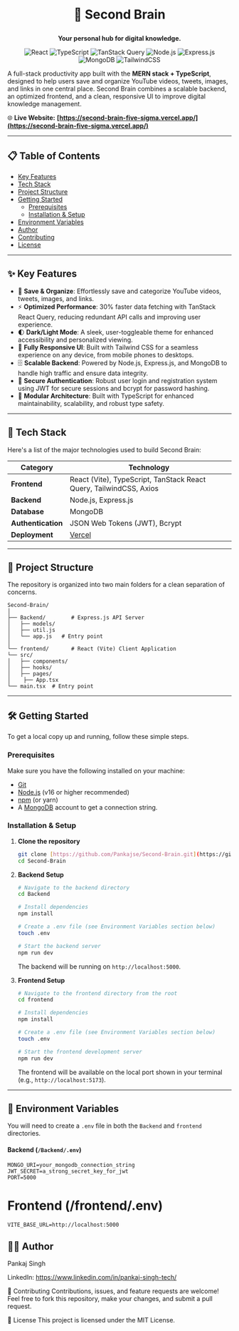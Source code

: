 
# <p align="center">🧠 Second Brain</p>

<p align="center">
  <strong>Your personal hub for digital knowledge.</strong>
</p>

<p align="center">
  <img alt="React" src="https://img.shields.io/badge/React-20232A?style=for-the-badge&logo=react&logoColor=61DAFB"/>
  <img alt="TypeScript" src="https://img.shields.io/badge/TypeScript-3178C6?style=for-the-badge&logo=typescript&logoColor=white"/>
  <img alt="TanStack Query" src="https://img.shields.io/badge/TanStack_Query-FF4154?style=for-the-badge&logo=react-query&logoColor=white"/>
  <img alt="Node.js" src="https://img.shields.io/badge/Node.js-339933?style=for-the-badge&logo=nodedotjs&logoColor=white"/>
  <img alt="Express.js" src="https://img.shields.io/badge/Express.js-000000?style=for-the-badge&logo=express&logoColor=white"/>
  <img alt="MongoDB" src="https://img.shields.io/badge/MongoDB-4EA94B?style=for-the-badge&logo=mongodb&logoColor=white"/>
  <img alt="TailwindCSS" src="https://img.shields.io/badge/Tailwind_CSS-38B2AC?style=for-the-badge&logo=tailwind-css&logoColor=white"/>
</p>

A full-stack productivity app built with the **MERN stack + TypeScript**, designed to help users save and organize YouTube videos, tweets, images, and links in one central place. Second Brain combines a scalable backend, an optimized frontend, and a clean, responsive UI to improve digital knowledge management.

🌐 **Live Website:** **[https://second-brain-five-sigma.vercel.app/](https://second-brain-five-sigma.vercel.app/)**

---

## 📋 Table of Contents

- [Key Features](#-key-features)
- [Tech Stack](#-tech-stack)
- [Project Structure](#-project-structure)
- [Getting Started](#-getting-started)
  - [Prerequisites](#prerequisites)
  - [Installation & Setup](#installation--setup)
- [Environment Variables](#-environment-variables)
- [Author](#-author)
- [Contributing](#-contributing)
- [License](#-license)

---

## ✨ Key Features

-   📂 **Save & Organize**: Effortlessly save and categorize YouTube videos, tweets, images, and links.
-   ⚡ **Optimized Performance**: 30% faster data fetching with TanStack React Query, reducing redundant API calls and improving user experience.
-   🌓 **Dark/Light Mode**: A sleek, user-toggleable theme for enhanced accessibility and personalized viewing.
-   📱 **Fully Responsive UI**: Built with Tailwind CSS for a seamless experience on any device, from mobile phones to desktops.
-   🗄️ **Scalable Backend**: Powered by Node.js, Express.js, and MongoDB to handle high traffic and ensure data integrity.
-   🔐 **Secure Authentication**: Robust user login and registration system using JWT for secure sessions and bcrypt for password hashing.
-   🧩 **Modular Architecture**: Built with TypeScript for enhanced maintainability, scalability, and robust type safety.

---

## 🚀 Tech Stack

Here's a list of the major technologies used to build Second Brain:

| Category         | Technology                                                                          |
| ---------------- | ----------------------------------------------------------------------------------- |
| **Frontend** | React (Vite), TypeScript, TanStack React Query, TailwindCSS, Axios                  |
| **Backend** | Node.js, Express.js                                                                 |
| **Database** | MongoDB                                                                             |
| **Authentication** | JSON Web Tokens (JWT), Bcrypt                                                       |
| **Deployment** | [Vercel](https://vercel.com/)                                                       |

---

## 📂 Project Structure

The repository is organized into two main folders for a clean separation of concerns.
```
Second-Brain/
│
├── Backend/        # Express.js API Server
│   ├── models/
│   ├── util.js
│   └── app.js   # Entry point
│
└── frontend/       # React (Vite) Client Application
└── src/
│   ├── components/
│   ├── hooks/
│   ├── pages/
│    ├── App.tsx
└── main.tsx  # Entry point
```
---

## 🛠️ Getting Started

To get a local copy up and running, follow these simple steps.

### Prerequisites

Make sure you have the following installed on your machine:
- [Git](https://git-scm.com/)
- [Node.js](https://nodejs.org/en/) (v16 or higher recommended)
- [npm](https://www.npmjs.com/) (or yarn)
- A [MongoDB](https://www.mongodb.com/) account to get a connection string.

### Installation & Setup

1.  **Clone the repository**
    ```bash
    git clone [https://github.com/Pankajse/Second-Brain.git](https://github.com/Pankajse/Second-Brain.git)
    cd Second-Brain
    ```

2.  **Backend Setup**
    ```bash
    # Navigate to the backend directory
    cd Backend

    # Install dependencies
    npm install

    # Create a .env file (see Environment Variables section below)
    touch .env

    # Start the backend server
    npm run dev
    ```
    The backend will be running on `http://localhost:5000`.

3.  **Frontend Setup**
    ```bash
    # Navigate to the frontend directory from the root
    cd frontend

    # Install dependencies
    npm install

    # Create a .env file (see Environment Variables section below)
    touch .env

    # Start the frontend development server
    npm run dev
    ```
    The frontend will be available on the local port shown in your terminal (e.g., `http://localhost:5173`).

---

## 🔑 Environment Variables

You will need to create a `.env` file in both the `Backend` and `frontend` directories.

#### Backend (`/Backend/.env`)

```.env
MONGO_URI=your_mongodb_connection_string
JWT_SECRET=a_strong_secret_key_for_jwt
PORT=5000
```
# Frontend (/frontend/.env)
```.env
VITE_BASE_URL=http://localhost:5000
```
## 👨‍💻 Author
Pankaj Singh

LinkedIn: https://www.linkedin.com/in/pankaj-singh-tech/

🤝 Contributing
Contributions, issues, and feature requests are welcome! Feel free to fork this repository, make your changes, and submit a pull request.

📄 License
This project is licensed under the MIT License.





